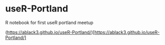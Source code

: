 # useR-Portland
R notebook for first useR portland meetup

(https://ablack3.github.io/useR-Portland/)[https://ablack3.github.io/useR-Portland/]
